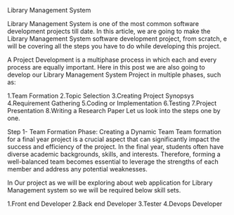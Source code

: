 Library Management System


Library Management System is one of the most common software development projects till date. In this article, we are going to make the Library Management System software development project, from scratch, e will be covering all the steps you have to do while developing this project.

A Project Development is a multiphase process in which each and every process are equally important. Here in this post we are also going to develop our Library Management System Project in multiple phases, such as:

1.Team Formation
2.Topic Selection
3.Creating Project Synopsys
4.Requirement Gathering
5.Coding or Implementation
6.Testing
7.Project Presentation
8.Writing a Research Paper
Let us look into the steps one by one.

Step 1- Team Formation Phase: Creating a Dynamic Team
Team formation for a final year project is a crucial aspect that can significantly impact the success and efficiency of the project. In the final year, students often have diverse academic backgrounds, skills, and interests. Therefore, forming a well-balanced team becomes essential to leverage the strengths of each member and address any potential weaknesses.

In Our project as we will be exploring about web application for Library Management system so we will be required below skill sets.

1.Front end Developer
2.Back end Developer
3.Tester
4.Devops Developer
